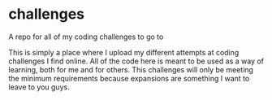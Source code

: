 # challenges
A repo for all of my coding challenges to go to

This is simply a place where I upload my different attempts at coding challenges I find online.
All of the code here is meant to be used as a way of learning, both for me and for others.
This challenges will only be meeting the minimum requirements because expansions are something I want to leave to you guys.
